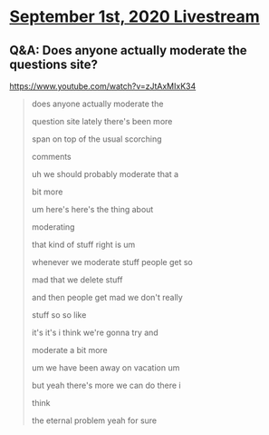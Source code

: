 # [September 1st, 2020 Livestream](../2020-09-01.md)
## Q&A: Does anyone actually moderate the questions site?
https://www.youtube.com/watch?v=zJtAxMIxK34
> does anyone actually moderate the
>
> question site lately there's been more
>
> span on top of the usual scorching
>
> comments
>
> uh we should probably moderate that a
>
> bit more
>
> um here's here's the thing about
>
> moderating
>
> that kind of stuff right is um
>
> whenever we moderate stuff people get so
>
> mad that we delete stuff
>
> and then people get mad we don't really
>
> stuff so so like
>
> it's it's i think we're gonna try and
>
> moderate a bit more
>
> um we have been away on vacation um
>
> but yeah there's more we can do there i
>
> think
>
> the eternal problem yeah for sure
>
